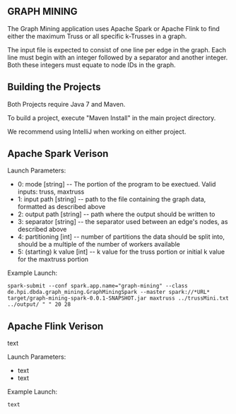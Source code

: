 GRAPH MINING
-----

The Graph Mining application uses Apache Spark or Apache Flink to find either the maximum Truss or all specific k-Trusses in a graph.

The input file is expected to consist of one line per edge in the graph.
Each line must begin with an integer followed by a separator and another integer.
Both these integers must equate to node IDs in the graph.

Building the Projects
-----
Both Projects require Java 7 and Maven.

To build a project, execute "Maven Install" in the main project directory.

We recommend using IntelliJ when working on either project.

Apache Spark Verison
-----

Launch Parameters:
* 0: mode [string] -- The portion of the program to be exectued. Valid inputs: truss, maxtruss
* 1: input path [string] -- path to the file containing the graph data, formatted as described above
* 2: output path [string] -- path where the output should be written to
* 3: separator [string] -- the separator used between an edge's nodes, as described above
* 4: partitioning [int] -- number of partitions the data should be split into, should be a multiple of the number of workers available
* 5: (starting) k value [int] -- k value for the truss portion or initial k value for the maxtruss portion

Example Launch:
```
spark-submit --conf spark.app.name="graph-mining" --class de.hpi.dbda.graph_mining.GraphMiningSpark --master spark://*URL* target/graph-mining-spark-0.0.1-SNAPSHOT.jar maxtruss ../trussMini.txt ../output/ " " 20 28
```


Apache Flink Verison
-----

text

Launch Parameters:
* text
* text

Example Launch:
```
text
```

